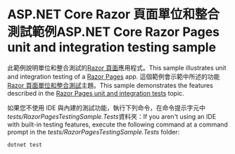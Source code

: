 # <a name="aspnet-core-razor-pages-unit-and-integration-testing-sample"></a><span data-ttu-id="bce81-101">ASP.NET Core Razor 頁面單位和整合測試範例</span><span class="sxs-lookup"><span data-stu-id="bce81-101">ASP.NET Core Razor Pages unit and integration testing sample</span></span>

<span data-ttu-id="bce81-102">此範例說明單位和整合測試的[Razor 頁面](https://docs.microsoft.com/aspnet/core/mvc/razor-pages)應用程式。</span><span class="sxs-lookup"><span data-stu-id="bce81-102">This sample illustrates unit and integration testing of a [Razor Pages](https://docs.microsoft.com/aspnet/core/mvc/razor-pages) app.</span></span> <span data-ttu-id="bce81-103">這個範例會示範中所述的功能[Razor 頁面單位和整合測試](https://docs.microsoft.com/aspnet/core/testing/razor-pages-testing)主題。</span><span class="sxs-lookup"><span data-stu-id="bce81-103">This sample demonstrates the features described in the [Razor Pages unit and integration tests](https://docs.microsoft.com/aspnet/core/testing/razor-pages-testing) topic.</span></span>

<span data-ttu-id="bce81-104">如果您不使用 IDE 與內建的測試功能，執行下列命令，在命令提示字元中*tests/RazorPagesTestingSample.Tests*資料夾：</span><span class="sxs-lookup"><span data-stu-id="bce81-104">If you aren't using an IDE with built-in testing features, execute the following command at a command prompt in the *tests/RazorPagesTestingSample.Tests* folder:</span></span>

```console
dotnet test
```

